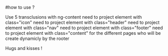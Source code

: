 #how to use ?

Use 5 transclusions with ng-content
need to project element with class="icon"
need to project element with class="header"
need to project element with class="nav"
need to project element with class="footer"
need to project element with class="content" for the different pages who will be create dynamicly by the rooter

Hugs and kisses !
